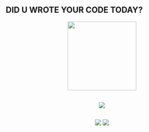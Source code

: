 ##  DID U WROTE YOUR CODE TODAY? 


<div align="center">  
  <img height="180em" src="https://github-readme-stats.vercel.app/api?username=anchaapedro&show_icons=true&theme=swift&include_all_commits=true&count_private=true"/> <br><br>
  <p align="center">
  <a href="https://skillicons.dev">
    <img src="https://skillicons.dev/icons?i=javascript,css,vue,tailwind,sass,gitlab,git" />
  </a>
</p>
</div>
        
 </div>

      
  
</div>
 
## 
 
<div align='center'>
  <a href = "mailto:anchaapedro@gmail.com"><img src="https://img.shields.io/badge/Gmail-D14836?style=for-the-badge&logo=gmail&logoColor=white" target="_blank"></a>
  <a href="https://www.linkedin.com/in/anchapedro/" target="_blank"><img src="https://img.shields.io/badge/-LinkedIn-%230077B5?style=for-the-badge&logo=linkedin&logoColor=white" target="_blank"></a>   
</div>

  
